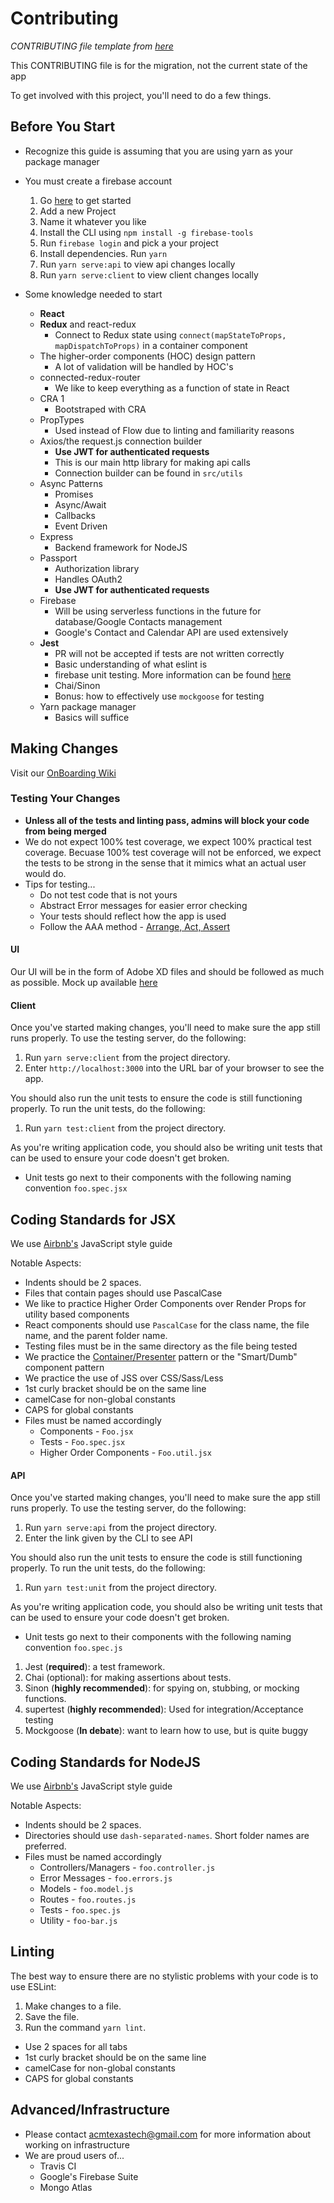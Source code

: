 # Contributing
*CONTRIBUTING file template from [here](https://github.com/TTUSDC/cpceed-student-app/blob/master/.github/CONTRIBUTING.md)*

This CONTRIBUTING file is for the migration, not the current state of the app

To get involved with this project, you'll need to do a few things.

## Before You Start
- Recognize this guide is assuming that you are using yarn as your package manager

- You must create a firebase account
  1. Go [here](https://console.firebase.google.com/u/0/) to get started
  2. Add a new Project
  3. Name it whatever you like
  4. Install the CLI using `npm install -g firebase-tools`
  5. Run `firebase login` and pick a your project
  6. Install dependencies. Run `yarn`
  7. Run `yarn serve:api` to view api changes locally
  7. Run `yarn serve:client` to view client changes locally

- Some knowledge needed to start

  - **React**
  - **Redux** and react-redux
    * Connect to Redux state using `connect(mapStateToProps, mapDispatchToProps)` in a container component
  - The higher-order components (HOC) design pattern
    * A lot of validation will be handled by HOC's
  - connected-redux-router
    * We like to keep everything as a function of state in React
  - CRA 1
    * Bootstraped with CRA
  - PropTypes
    * Used instead of Flow due to linting and familiarity reasons
  - Axios/the request.js connection builder
    * **Use JWT for authenticated requests**
    * This is our main http library for making api calls
    * Connection builder can be found in `src/utils`
  - Async Patterns
    * Promises
    * Async/Await
    * Callbacks
    * Event Driven
  - Express
    * Backend framework for NodeJS
  - Passport
    * Authorization library
    * Handles OAuth2
    * **Use JWT for authenticated requests**
  - Firebase
    * Will be using serverless functions in the future for database/Google Contacts management
    * Google's Contact and Calendar API are used extensively
  - **Jest**
    * PR will not be accepted if tests are not written correctly
    * Basic understanding of what eslint is
    * firebase unit testing. More information can be found [here](https://firebase.google.com/docs/functions/unit-testing)
    * Chai/Sinon
    * Bonus: how to effectively use `mockgoose` for testing
  - Yarn package manager
    * Basics will suffice

## Making Changes

Visit our [OnBoarding Wiki](https://github.com/TTUSDC/ttuacm-backend/wiki/OnBoarding)

### Testing Your Changes

* **Unless all of the tests and linting pass, admins will block your code from being merged**
* We do not expect 100% test coverage, we expect 100% practical test coverage. Becuase 100% test coverage will not be enforced, we expect the tests to be strong in the sense that it mimics what an actual user would do.
* Tips for testing...
  - Do not test code that is not yours
  - Abstract Error messages for easier error checking
  - Your tests should reflect how the app is used
  - Follow the AAA method - [Arrange, Act, Assert](https://medium.com/@pjbgf/title-testing-code-ocd-and-the-aaa-pattern-df453975ab80)

#### UI

Our UI will be in the form of Adobe XD files and should be followed as much as possible. Mock up available [here](https://github.com/TTUSDC/TTUACM-MockUps)

#### Client

Once you've started making changes, you'll need to make sure the app still runs properly.
To use the testing server, do the following:

1. Run `yarn serve:client` from the project directory.
2. Enter `http://localhost:3000` into the URL bar of your browser to see the app.

You should also run the unit tests to ensure the code is still functioning properly.
To run the unit tests, do the following:

1. Run `yarn test:client` from the project directory.

As you're writing application code, you should also be writing unit tests that can be used to ensure your code doesn't get broken.

- Unit tests go next to their components with the following naming convention `foo.spec.jsx`

## Coding Standards for JSX
We use [Airbnb's](https://github.com/airbnb/javascript) JavaScript style guide

Notable Aspects:

- Indents should be 2 spaces.
- Files that contain pages should use PascalCase
- We like to practice Higher Order Components over Render Props for utility based components
- React components should use `PascalCase` for the class name, the file name, and the parent folder name.
- Testing files must be in the same directory as the file being tested
- We practice the [Container/Presenter](https://medium.com/@dan_abramov/smart-and-dumb-components-7ca2f9a7c7d0) pattern or the "Smart/Dumb" component pattern
- We practice the use of JSS over CSS/Sass/Less
- 1st curly bracket should be on the same line
- camelCase for non-global constants
- CAPS for global constants
- Files must be named accordingly
  - Components - `Foo.jsx`
  - Tests - `Foo.spec.jsx`
  - Higher Order Components - `Foo.util.jsx`

#### API

Once you've started making changes, you'll need to make sure the app still runs properly.
To use the testing server, do the following:

1. Run `yarn serve:api` from the project directory.
2. Enter the link given by the CLI to see API

You should also run the unit tests to ensure the code is still functioning properly.
To run the unit tests, do the following:

1. Run `yarn test:unit` from the project directory.

As you're writing application code, you should also be writing unit tests that can be used to ensure your code doesn't get broken.

- Unit tests go next to their components with the following naming convention `foo.spec.js`

1. Jest (**required**): a test framework.
2. Chai (optional): for making assertions about tests.
3. Sinon (**highly recommended**): for spying on, stubbing, or mocking functions.
4. supertest (**highly recommended**): Used for integration/Acceptance testing
5. Mockgoose (**In debate**): want to learn how to use, but is quite buggy

## Coding Standards for NodeJS
We use [Airbnb's](https://github.com/airbnb/javascript) JavaScript style guide

Notable Aspects:

- Indents should be 2 spaces.
- Directories should use `dash-separated-names`. Short folder names are preferred.
- Files must be named accordingly
  * Controllers/Managers - `foo.controller.js`
  * Error Messages - `foo.errors.js`
  * Models - `foo.model.js`
  * Routes - `foo.routes.js`
  * Tests - `foo.spec.js`
  * Utility - `foo-bar.js`

## Linting
The best way to ensure there are no stylistic problems with your code is to use ESLint:

1. Make changes to a file.
2. Save the file.
3. Run the command `yarn lint`.
  - Use 2 spaces for all tabs
  - 1st curly bracket should be on the same line
  - camelCase for non-global constants
  - CAPS for global constants

## Advanced/Infrastructure
* Please contact acmtexastech@gmail.com for more information about working on infrastructure
* We are proud users of...
    * Travis CI
    * Google's Firebase Suite
    * Mongo Atlas
